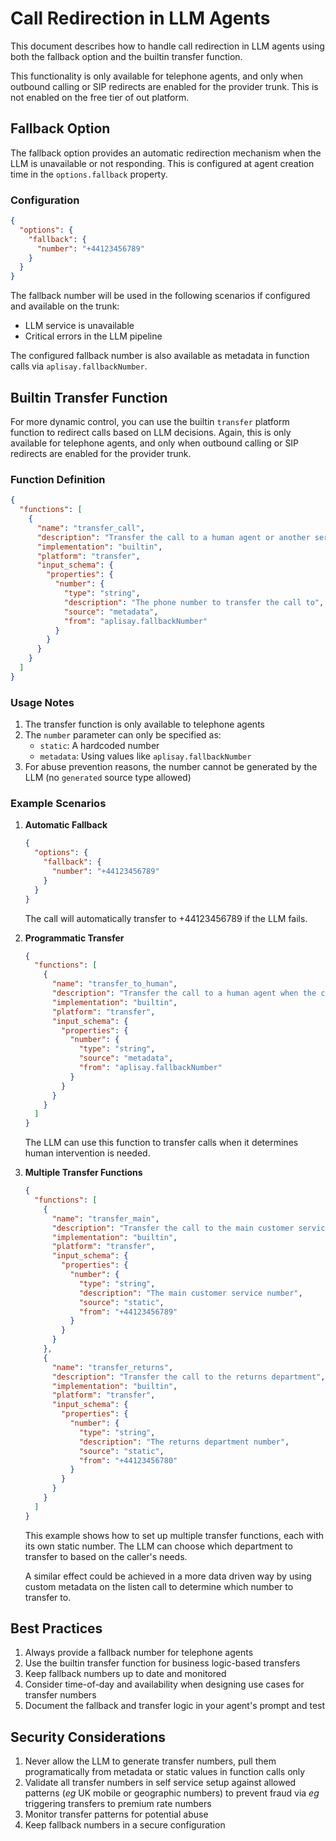 # Call Redirection in LLM Agents

This document describes how to handle call redirection in LLM agents using both the fallback option and the builtin transfer function.

This functionality is only available for telephone agents, and only when outbound calling or SIP redirects are enabled for the provider trunk. This is not enabled on the free tier of out platform.

## Fallback Option

The fallback option provides an automatic redirection mechanism when the LLM is unavailable or not responding. This is configured at agent creation time in the `options.fallback` property.

### Configuration

```json
{
  "options": {
    "fallback": {
      "number": "+44123456789"
    }
  }
}
```

The fallback number will be used in the following scenarios if configured and available on the trunk:
- LLM service is unavailable
- Critical errors in the LLM pipeline

The configured fallback number is also available as metadata in function calls via `aplisay.fallbackNumber`.

## Builtin Transfer Function

For more dynamic control, you can use the builtin `transfer` platform function to redirect calls based on LLM decisions. Again, this is only available for telephone agents, and only when outbound calling or SIP redirects are enabled for the provider trunk.

### Function Definition

```json
{
  "functions": [
    {
      "name": "transfer_call",
      "description": "Transfer the call to a human agent or another service",
      "implementation": "builtin",
      "platform": "transfer",
      "input_schema": {
        "properties": {
          "number": {
            "type": "string",
            "description": "The phone number to transfer the call to",
            "source": "metadata",
            "from": "aplisay.fallbackNumber"
          }
        }
      }
    }
  ]
}
```

### Usage Notes

1. The transfer function is only available to telephone agents
2. The `number` parameter can only be specified as:
   - `static`: A hardcoded number
   - `metadata`: Using values like `aplisay.fallbackNumber`
3. For abuse prevention reasons, the number cannot be generated by the LLM (no `generated` source type allowed)

### Example Scenarios

1. **Automatic Fallback**
   ```json
   {
     "options": {
       "fallback": {
         "number": "+44123456789"
       }
     }
   }
   ```
   The call will automatically transfer to +44123456789 if the LLM fails.

2. **Programmatic Transfer**
   ```json
   {
     "functions": [
       {
         "name": "transfer_to_human",
         "description": "Transfer the call to a human agent when the conversation requires human intervention",
         "implementation": "builtin",
         "platform": "transfer",
         "input_schema": {
           "properties": {
             "number": {
               "type": "string",
               "source": "metadata",
               "from": "aplisay.fallbackNumber"
             }
           }
         }
       }
     ]
   }
   ```
   The LLM can use this function to transfer calls when it determines human intervention is needed.

3. **Multiple Transfer Functions**
   ```json
   {
     "functions": [
       {
         "name": "transfer_main",
         "description": "Transfer the call to the main customer service line",
         "implementation": "builtin",
         "platform": "transfer",
         "input_schema": {
           "properties": {
             "number": {
               "type": "string",
               "description": "The main customer service number",
               "source": "static",
               "from": "+44123456789"
             }
           }
         }
       },
       {
         "name": "transfer_returns",
         "description": "Transfer the call to the returns department",
         "implementation": "builtin",
         "platform": "transfer",
         "input_schema": {
           "properties": {
             "number": {
               "type": "string",
               "description": "The returns department number",
               "source": "static",
               "from": "+44123456780"
             }
           }
         }
       }
     ]
   }
   ```
   
   This example shows how to set up multiple transfer functions, each with its own static number. The LLM can choose which department to transfer to based on the caller's needs.

   A similar effect could be achieved in a more data driven way by using custom metadata on the listen call to determine which number to transfer to.

## Best Practices

1. Always provide a fallback number for telephone agents
2. Use the builtin transfer function for business logic-based transfers
3. Keep fallback numbers up to date and monitored
4. Consider time-of-day and availability when designing use cases for transfer numbers
5. Document the fallback and transfer logic in your agent's prompt and test

## Security Considerations

1. Never allow the LLM to generate transfer numbers, pull them programatically from metadata or static values in function calls only
2. Validate all transfer numbers in self service setup against allowed patterns (*eg* UK mobile or geographic numbers) to prevent fraud via *eg* triggering transfers to premium rate numbers
3. Monitor transfer patterns for potential abuse
4. Keep fallback numbers in a secure configuration

